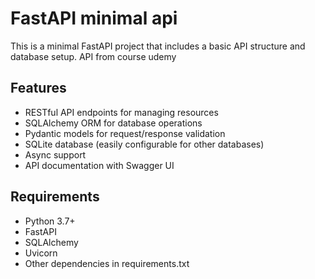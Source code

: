 # FastAPI  minimal api
This is a minimal FastAPI project that includes a basic API structure and database setup.
API from course udemy

## Features

- RESTful API endpoints for managing resources
- SQLAlchemy ORM for database operations
- Pydantic models for request/response validation
- SQLite database (easily configurable for other databases)
- Async support
- API documentation with Swagger UI

## Requirements

- Python 3.7+
- FastAPI
- SQLAlchemy
- Uvicorn
- Other dependencies in requirements.txt
